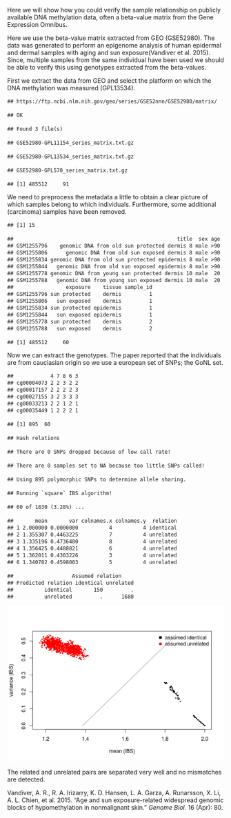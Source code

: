 Here we will show how you could verify the sample relationship on publicly available DNA methylation data, often a beta-value matrix from the Gene Expression Omnibus.

Here we use the beta-value matrix extracted from GEO (GSE52980). The data was generated to perform an epigenome analysis of human epidermal and dermal samples with aging and sun exposure(Vandiver et al. 2015). Since, multiple samples from the same individual have been used we should be able to verify this using genotypes extracted from the beta-values.

First we extract the data from GEO and select the platform on which the DNA methylation was measured (GPL13534).

    ## https://ftp.ncbi.nlm.nih.gov/geo/series/GSE52nnn/GSE52980/matrix/

    ## OK

    ## Found 3 file(s)

    ## GSE52980-GPL11154_series_matrix.txt.gz

    ## GSE52980-GPL13534_series_matrix.txt.gz

    ## GSE52980-GPL570_series_matrix.txt.gz

    ## [1] 485512     91

We need to preprocess the metadata a little to obtain a clear picture of which samples belong to which individuals. Furthermore, some additional (carcinoma) samples have been removed.

    ## [1] 15

    ##                                                     title  sex age
    ## GSM1255796    genomic DNA from old sun protected dermis 8 male >90
    ## GSM1255806      genomic DNA from old sun exposed dermis 8 male >90
    ## GSM1255834 genomic DNA from old sun protected epidermis 8 male >90
    ## GSM1255844   genomic DNA from old sun exposed epidermis 8 male >90
    ## GSM1255778 genomic DNA from young sun protected dermis 10 male  20
    ## GSM1255788   genomic DNA from young sun exposed dermis 10 male  20
    ##                 exposure    tissue sample_id
    ## GSM1255796 sun protected    dermis         1
    ## GSM1255806   sun exposed    dermis         1
    ## GSM1255834 sun protected epidermis         1
    ## GSM1255844   sun exposed epidermis         1
    ## GSM1255778 sun protected    dermis         2
    ## GSM1255788   sun exposed    dermis         2

    ## [1] 485512     60

Now we can extract the genotypes. The paper reported that the individuals are from cauciasian origin so we use a european set of SNPs; the GoNL set.

    ##            4 7 8 6 3
    ## cg00004073 2 2 3 2 2
    ## cg00017157 2 2 2 2 3
    ## cg00027155 3 2 3 3 3
    ## cg00033213 2 2 1 2 1
    ## cg00035449 1 2 2 2 1

    ## [1] 895  60

    ## Hash relations

    ## There are 0 SNPs dropped because of low call rate!

    ## There are 0 samples set to NA because too little SNPs called!

    ## Using 895 polymorphic SNPs to determine allele sharing.

    ## Running `square` IBS algorithm!

    ## 60 of 1830 (3.28%) ...

    ##       mean       var colnames.x colnames.y  relation
    ## 1 2.000000 0.0000000          4          4 identical
    ## 2 1.355307 0.4463225          7          4 unrelated
    ## 3 1.335196 0.4736480          8          4 unrelated
    ## 4 1.356425 0.4488821          6          4 unrelated
    ## 5 1.362011 0.4303226          3          4 unrelated
    ## 6 1.340782 0.4598003          5          4 unrelated

    ##                   Assumed relation
    ## Predicted relation identical unrelated
    ##          identical       150         .
    ##          unrelated         .      1680

![](GSE52980_files/figure-markdown_github/extractgenotypes-1.png)

The related and unrelated pairs are separated very well and no mismatches are detected.

Vandiver, A. R., R. A. Irizarry, K. D. Hansen, L. A. Garza, A. Runarsson, X. Li, A. L. Chien, et al. 2015. “Age and sun exposure-related widespread genomic blocks of hypomethylation in nonmalignant skin.” *Genome Biol.* 16 (Apr): 80.
